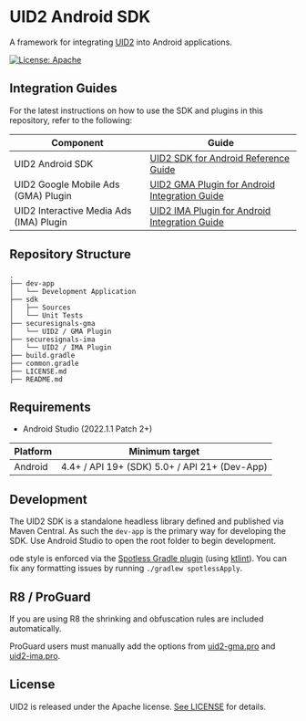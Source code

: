 # UID2 Android SDK

A framework for integrating [UID2](https://github.com/IABTechLab/uid2docs) into Android applications.


[![License: Apache](https://img.shields.io/badge/License-Apache-green.svg)](https://www.apache.org/licenses/)

## Integration Guides

For the latest instructions on how to use the SDK and plugins in this repository, refer to the following:

| Component        | Guide                                                                                                        |
|------------------|--------------------------------------------------------------------------------------------------------------|
| UID2 Android SDK | [UID2 SDK for Android Reference Guide](https://unifiedid.com/docs/sdks/uid2-sdk-ref-android)                 |
| UID2 Google Mobile Ads (GMA) Plugin | [UID2 GMA Plugin for Android Integration Guide](https://unifiedid.com/docs/guides/mobile-plugin-gma-android) |
| UID2 Interactive Media Ads (IMA) Plugin | [UID2 IMA Plugin for Android Integration Guide](https://unifiedid.com/docs/guides/mobile-plugin-ima-android) |

## Repository Structure

```
.
├── dev-app
│   └── Development Application
├── sdk
│   ├── Sources
│   └── Unit Tests
├── securesignals-gma
│   └── UID2 / GMA Plugin
├── securesignals-ima
│   └── UID2 / IMA Plugin
├── build.gradle
├── common.gradle
├── LICENSE.md
├── README.md
```

## Requirements

* Android Studio (2022.1.1 Patch 2+)

| Platform | Minimum target                                |
|----------|-----------------------------------------------|
| Android  | 4.4+ / API 19+ (SDK) 5.0+ / API 21+ (Dev-App) |

## Development

The UID2 SDK is a standalone headless library defined and published via Maven Central.  As such the `dev-app` is the primary way for developing the SDK.  Use Android Studio to open the root folder to begin development.

ode style is enforced via the [Spotless Gradle plugin](https://github.com/diffplug/spotless) (using [ktlint](https://pinterest.github.io/ktlint/)). You can fix any formatting issues by running `./gradlew spotlessApply`.

R8 / ProGuard
-------------
If you are using R8 the shrinking and obfuscation rules are included automatically.

ProGuard users must manually add the options from
[uid2-gma.pro](https://github.com/IABTechLab/uid2-android-sdk/blob/main/securesignals-gma/uid2-gma.pro) and [uid2-ima.pro](https://github.com/IABTechLab/uid2-android-sdk/blob/main/securesignals-ima/uid2-ima.pro).

## License

UID2 is released under the Apache license. [See LICENSE](https://github.com/IABTechLab/uid2-android-sdk/blob/main/LICENSE.md) for details.
